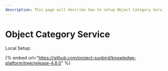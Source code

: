```yaml
---
description: This page will describe how to setup Object Category Service locally.
---
```


# Object Category Service

Local Setup:

{% embed url="https://github.com/project-sunbird/knowledge-platform/tree/release-4.8.0" %}
